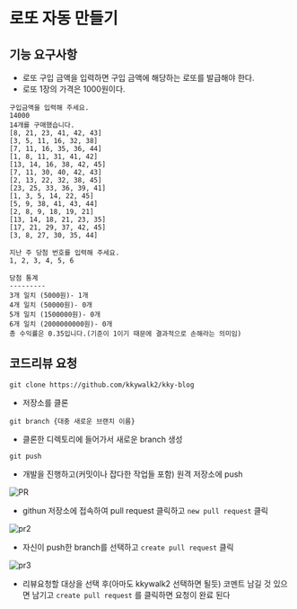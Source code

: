# 로또 자동 만들기

## 기능 요구사항
- 로또 구입 금액을 입력하면 구입 금액에 해당하는 로또를 발급해야 한다.
- 로또 1장의 가격은 1000원이다.

```shell
구입금액을 입력해 주세요.
14000
14개를 구매했습니다.
[8, 21, 23, 41, 42, 43]
[3, 5, 11, 16, 32, 38]
[7, 11, 16, 35, 36, 44]
[1, 8, 11, 31, 41, 42]
[13, 14, 16, 38, 42, 45]
[7, 11, 30, 40, 42, 43]
[2, 13, 22, 32, 38, 45]
[23, 25, 33, 36, 39, 41]
[1, 3, 5, 14, 22, 45]
[5, 9, 38, 41, 43, 44]
[2, 8, 9, 18, 19, 21]
[13, 14, 18, 21, 23, 35]
[17, 21, 29, 37, 42, 45]
[3, 8, 27, 30, 35, 44]

지난 주 당첨 번호를 입력해 주세요.
1, 2, 3, 4, 5, 6

당첨 통계
---------
3개 일치 (5000원)- 1개
4개 일치 (50000원)- 0개
5개 일치 (1500000원)- 0개
6개 일치 (2000000000원)- 0개
총 수익률은 0.35입니다.(기준이 1이기 때문에 결과적으로 손해라는 의미임)
```

## 코드리뷰 요청

```shell
git clone https://github.com/kkywalk2/kky-blog
```
- 저장소를 클론

```shell
git branch {대충 새로운 브랜치 이름}
```
- 클론한 디렉토리에 들어가서 새로운 branch 생성

```shell
git push
```
- 개발을 진행하고(커밋이나 잡다한 작업들 포함) 원격 저장소에 push

![PR](https://github.com/kkywalk2/lotto/assets/18114747/3997f990-1642-475e-bd0b-0866a9a4e7f6)
- githun 저장소에 접속하여 pull request 클릭하고 `new pull request` 클릭

![pr2](https://github.com/kkywalk2/kky-blog/assets/18114747/93fc0d97-e947-42d3-8df9-f77f7f87df8a)
- 자신이 push한 branch를 선택하고 `create pull request` 클릭

![pr3](https://github.com/kkywalk2/kky-blog/assets/18114747/5fe75d2e-f9a9-4fae-80fe-a019fa657e04)
- 리뷰요청할 대상을 선택 후(아마도 kkywalk2 선택하면 될듯) 코멘트 남길 것 있으면 남기고 `create pull request` 를 클릭하면 요청이 완료 된다 
